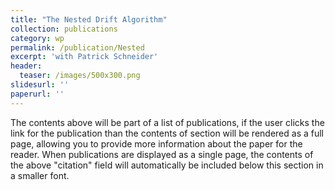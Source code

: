 ```yaml
---
title: "The Nested Drift Algorithm"
collection: publications
category: wp
permalink: /publication/Nested
excerpt: 'with Patrick Schneider'
header:
  teaser: /images/500x300.png
slidesurl: ''
paperurl: ''
---
```

The contents above will be part of a list of publications, if the user clicks the link for the publication than the contents of section will be rendered as a full page, allowing you to provide more information about the paper for the reader. When publications are displayed as a single page, the contents of the above "citation" field will automatically be included below this section in a smaller font.
